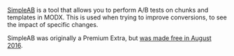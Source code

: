 [SimpleAB](http://modmore.com.local/extras/simpleab/) is a tool that allows you to perform A/B tests on chunks and templates in MODX. This is used when trying to improve conversions, to see the impact of specific changes. 

SimpleAB was originally a Premium Extra, but [was made free in August 2016](http://modmore.com.local/blog/2016/simpleab-free/).

